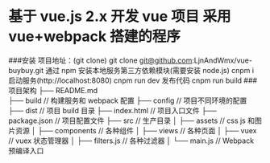 # 基于 vue.js 2.x 开发 vue 项目 采用 vue+webpack 搭建的程序

###安装
        项目地址：(git clone)
        git clone git@github.com:LjnAndWmx/vue-buybuy.git
        通过 npm 安装本地服务第三方依赖模块(需要安装 node.js)
        cnpm i
        启动服务(http://localhost:8080)
        cnpm run dev
        发布代码
        cnpm run build 
###项目架构
        ├── README.md  
        ├── build // 构建服务和 webpack 配置
        ├── config // 项目不同环境的配置
        ├── dist // 项目 build 目录
        ├── index.html // 项目入口文件
        ├── package.json // 项目配置文件
        ├── src // 生产目录
        │ ├── assets // css js 和图片资源
        │ ├── components // 各种组件
        │ ├── views // 各种页面
        │ ├── vuex // vuex 状态管理器
        │ ├── filters.js // 各种过滤器
        │ └── main.js // Webpack 预编译入口
